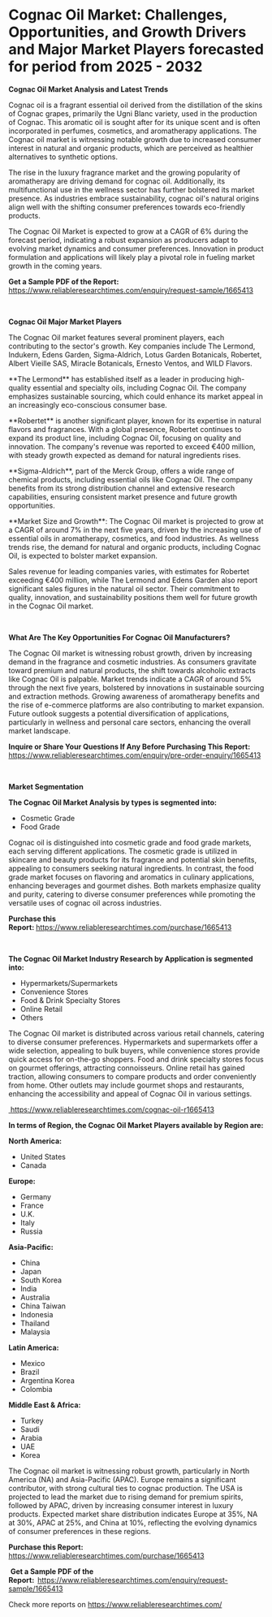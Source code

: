 <p><h1>Cognac Oil Market: Challenges, Opportunities, and Growth Drivers and Major Market Players forecasted for period from 2025 - 2032</h1></p><p><strong>Cognac Oil Market Analysis and Latest Trends</strong></p>
<p><p>Cognac oil is a fragrant essential oil derived from the distillation of the skins of Cognac grapes, primarily the Ugni Blanc variety, used in the production of Cognac. This aromatic oil is sought after for its unique scent and is often incorporated in perfumes, cosmetics, and aromatherapy applications. The Cognac oil market is witnessing notable growth due to increased consumer interest in natural and organic products, which are perceived as healthier alternatives to synthetic options. </p><p>The rise in the luxury fragrance market and the growing popularity of aromatherapy are driving demand for cognac oil. Additionally, its multifunctional use in the wellness sector has further bolstered its market presence. As industries embrace sustainability, cognac oil's natural origins align well with the shifting consumer preferences towards eco-friendly products. </p><p>The Cognac Oil Market is expected to grow at a CAGR of 6% during the forecast period, indicating a robust expansion as producers adapt to evolving market dynamics and consumer preferences. Innovation in product formulation and applications will likely play a pivotal role in fueling market growth in the coming years.</p></p>
<p><strong>Get a Sample PDF of the Report:&nbsp;</strong> <a href="https://www.reliableresearchtimes.com/enquiry/request-sample/1665413?utm_campaign=3518&utm_medium=2&utm_source=Github&utm_content=ia&utm_term=04042025&utm_id=cognac-oil">https://www.reliableresearchtimes.com/enquiry/request-sample/1665413</a></p>
<p>&nbsp;</p>
<p><strong>Cognac Oil Major Market Players</strong></p>
<p><p>The Cognac Oil market features several prominent players, each contributing to the sector's growth. Key companies include The Lermond, Indukern, Edens Garden, Sigma-Aldrich, Lotus Garden Botanicals, Robertet, Albert Vieille SAS, Miracle Botanicals, Ernesto Ventos, and WILD Flavors.</p><p>**The Lermond** has established itself as a leader in producing high-quality essential and specialty oils, including Cognac Oil. The company emphasizes sustainable sourcing, which could enhance its market appeal in an increasingly eco-conscious consumer base.</p><p>**Robertet** is another significant player, known for its expertise in natural flavors and fragrances. With a global presence, Robertet continues to expand its product line, including Cognac Oil, focusing on quality and innovation. The company's revenue was reported to exceed €400 million, with steady growth expected as demand for natural ingredients rises.</p><p>**Sigma-Aldrich**, part of the Merck Group, offers a wide range of chemical products, including essential oils like Cognac Oil. The company benefits from its strong distribution channel and extensive research capabilities, ensuring consistent market presence and future growth opportunities.</p><p>**Market Size and Growth**: The Cognac Oil market is projected to grow at a CAGR of around 7% in the next five years, driven by the increasing use of essential oils in aromatherapy, cosmetics, and food industries. As wellness trends rise, the demand for natural and organic products, including Cognac Oil, is expected to bolster market expansion.</p><p>Sales revenue for leading companies varies, with estimates for Robertet exceeding €400 million, while The Lermond and Edens Garden also report significant sales figures in the natural oil sector. Their commitment to quality, innovation, and sustainability positions them well for future growth in the Cognac Oil market.</p></p>
<p>&nbsp;</p>
<p><strong>What Are The Key Opportunities For Cognac Oil Manufacturers?</strong></p>
<p><p>The Cognac Oil market is witnessing robust growth, driven by increasing demand in the fragrance and cosmetic industries. As consumers gravitate toward premium and natural products, the shift towards alcoholic extracts like Cognac Oil is palpable. Market trends indicate a CAGR of around 5% through the next five years, bolstered by innovations in sustainable sourcing and extraction methods. Growing awareness of aromatherapy benefits and the rise of e-commerce platforms are also contributing to market expansion. Future outlook suggests a potential diversification of applications, particularly in wellness and personal care sectors, enhancing the overall market landscape.</p></p>
<p><strong>Inquire or Share Your Questions If Any Before Purchasing This Report:</strong> <a href="https://www.reliableresearchtimes.com/enquiry/pre-order-enquiry/1665413?utm_campaign=3518&utm_medium=2&utm_source=Github&utm_content=ia&utm_term=04042025&utm_id=cognac-oil">https://www.reliableresearchtimes.com/enquiry/pre-order-enquiry/1665413</a></p>
<p>&nbsp;</p>
<p><strong>Market Segmentation</strong></p>
<p><strong>The Cognac Oil Market Analysis by types is segmented into:</strong></p>
<p><ul><li>Cosmetic Grade</li><li>Food Grade</li></ul></p>
<p><p>Cognac oil is distinguished into cosmetic grade and food grade markets, each serving different applications. The cosmetic grade is utilized in skincare and beauty products for its fragrance and potential skin benefits, appealing to consumers seeking natural ingredients. In contrast, the food grade market focuses on flavoring and aromatics in culinary applications, enhancing beverages and gourmet dishes. Both markets emphasize quality and purity, catering to diverse consumer preferences while promoting the versatile uses of cognac oil across industries.</p></p>
<p><strong>Purchase this Report:&nbsp;</strong><a href="https://www.reliableresearchtimes.com/purchase/1665413?utm_campaign=3518&utm_medium=2&utm_source=Github&utm_content=ia&utm_term=04042025&utm_id=cognac-oil">https://www.reliableresearchtimes.com/purchase/1665413</a></p>
<p>&nbsp;</p>
<p><strong>The Cognac Oil Market Industry Research by Application is segmented into:</strong></p>
<p><ul><li>Hypermarkets/Supermarkets</li><li>Convenience Stores</li><li>Food & Drink Specialty Stores</li><li>Online Retail</li><li>Others</li></ul></p>
<p><p>The Cognac Oil market is distributed across various retail channels, catering to diverse consumer preferences. Hypermarkets and supermarkets offer a wide selection, appealing to bulk buyers, while convenience stores provide quick access for on-the-go shoppers. Food and drink specialty stores focus on gourmet offerings, attracting connoisseurs. Online retail has gained traction, allowing consumers to compare products and order conveniently from home. Other outlets may include gourmet shops and restaurants, enhancing the accessibility and appeal of Cognac Oil in various settings.</p></p>
<p><a href="https://www.reliableresearchtimes.com/cognac-oil-r1665413?utm_campaign=3518&utm_medium=2&utm_source=Github&utm_content=ia&utm_term=04042025&utm_id=cognac-oil">&nbsp;https://www.reliableresearchtimes.com/cognac-oil-r1665413</a></p>
<p><strong>In terms of Region, the Cognac Oil Market Players available by Region are:</strong></p>
<p>
    <p> <strong> North America: </strong>
        <ul>
            <li>United States</li>
            <li>Canada</li>
        </ul>
        </p> 
    <p> <strong> Europe: </strong>
        <ul>
            <li>Germany</li>
            <li>France</li>
            <li>U.K.</li>
            <li>Italy</li>
            <li>Russia</li>
        </ul>
        </p> 
    <p> <strong> Asia-Pacific: </strong>
        <ul>
            <li>China</li>
            <li>Japan</li>
            <li>South Korea</li>
            <li>India</li>
            <li>Australia</li>
            <li>China Taiwan</li>
            <li>Indonesia</li>
            <li>Thailand</li>
            <li>Malaysia</li>
        </ul>
        </p> 
    <p> <strong> Latin America: </strong>
        <ul>
            <li>Mexico</li>
            <li>Brazil</li>
            <li>Argentina Korea</li>
            <li>Colombia</li>
        </ul>
        </p> 
    <p> <strong> Middle East & Africa: </strong>
        <ul>
            <li>Turkey</li>
            <li>Saudi</li>
            <li>Arabia</li>
            <li>UAE</li>
            <li>Korea</li>
        </ul>
    </p>
    </p>
<p><p>The Cognac oil market is witnessing robust growth, particularly in North America (NA) and Asia-Pacific (APAC). Europe remains a significant contributor, with strong cultural ties to cognac production. The USA is projected to lead the market due to rising demand for premium spirits, followed by APAC, driven by increasing consumer interest in luxury products. Expected market share distribution indicates Europe at 35%, NA at 30%, APAC at 25%, and China at 10%, reflecting the evolving dynamics of consumer preferences in these regions.</p></p>
<p><strong>Purchase this Report: </strong><a href="https://www.reliableresearchtimes.com/purchase/1665413?utm_campaign=3518&utm_medium=2&utm_source=Github&utm_content=ia&utm_term=04042025&utm_id=cognac-oil">https://www.reliableresearchtimes.com/purchase/1665413</a></p>
<p>&nbsp;<strong>Get a Sample PDF of the Report:&nbsp;&nbsp;</strong><a href="https://www.reliableresearchtimes.com/enquiry/request-sample/1665413?utm_campaign=3518&utm_medium=2&utm_source=Github&utm_content=ia&utm_term=04042025&utm_id=cognac-oil">https://www.reliableresearchtimes.com/enquiry/request-sample/1665413</a></p>
<p><strong></strong></p>
<p>Check more reports on <a href="https://www.reliableresearchtimes.com/?utm_campaign=3518&utm_medium=2&utm_source=Github&utm_content=ia&utm_term=04042025&utm_id=cognac-oil">https://www.reliableresearchtimes.com/</a></p>